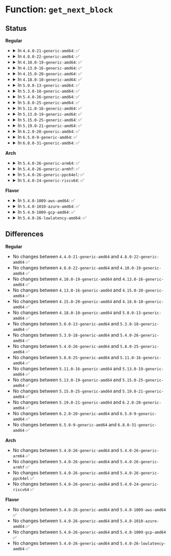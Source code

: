 # Function: <code>get_next_block</code>

## Status
<b>Regular</b>
<ul>
<li>
<details>
<summary>In <code>4.4.0-21-generic-amd64</code>: ✅</summary>

```c
int get_next_block(struct bunzip_data * bd)
```

```json
{
  "name": "get_next_block",
  "collision_type": "Unique Static",
  "inline_type": "No",
  "funcs": [
    {
      "addr": 18446744071595212466,
      "name": "get_next_block",
      "external": false,
      "loc": "lib/decompress_bunzip2.c:155",
      "file": "lib/decompress_bunzip2.c",
      "inline": "seen, unknown",
      "caller_inline": [],
      "caller_func": [
        "lib/decompress_bunzip2.c:bunzip2"
      ]
    }
  ],
  "symbols": [
    {
      "addr": 18446744071595212466,
      "name": "get_next_block",
      "section": ".init.text",
      "bind": "STB_LOCAL",
      "size": 1843
    }
  ]
}
```
</details>
</li>
<li>
<details>
<summary>In <code>4.8.0-22-generic-amd64</code>: ✅</summary>

```c
int get_next_block(struct bunzip_data * bd)
```

```json
{
  "name": "get_next_block",
  "collision_type": "Unique Static",
  "inline_type": "No",
  "funcs": [
    {
      "addr": 18446744071595389453,
      "name": "get_next_block",
      "external": false,
      "loc": "lib/decompress_bunzip2.c:155",
      "file": "lib/decompress_bunzip2.c",
      "inline": "seen, unknown",
      "caller_inline": [],
      "caller_func": [
        "lib/decompress_bunzip2.c:bunzip2"
      ]
    }
  ],
  "symbols": [
    {
      "addr": 18446744071595389453,
      "name": "get_next_block",
      "section": ".init.text",
      "bind": "STB_LOCAL",
      "size": 1881
    }
  ]
}
```
</details>
</li>
<li>
<details>
<summary>In <code>4.10.0-19-generic-amd64</code>: ✅</summary>

```c
int get_next_block(struct bunzip_data * bd)
```

```json
{
  "name": "get_next_block",
  "collision_type": "Unique Static",
  "inline_type": "No",
  "funcs": [
    {
      "addr": 18446744071595639142,
      "name": "get_next_block",
      "external": false,
      "loc": "lib/decompress_bunzip2.c:155",
      "file": "lib/decompress_bunzip2.c",
      "inline": "seen, unknown",
      "caller_inline": [],
      "caller_func": [
        "lib/decompress_bunzip2.c:bunzip2"
      ]
    }
  ],
  "symbols": [
    {
      "addr": 18446744071595639142,
      "name": "get_next_block",
      "section": ".init.text",
      "bind": "STB_LOCAL",
      "size": 1881
    }
  ]
}
```
</details>
</li>
<li>
<details>
<summary>In <code>4.13.0-16-generic-amd64</code>: ✅</summary>

```c
int get_next_block(struct bunzip_data * bd)
```

```json
{
  "name": "get_next_block",
  "collision_type": "Unique Static",
  "inline_type": "No",
  "funcs": [
    {
      "addr": 18446744071596733171,
      "name": "get_next_block",
      "external": false,
      "loc": "lib/decompress_bunzip2.c:155",
      "file": "lib/decompress_bunzip2.c",
      "inline": "seen, unknown",
      "caller_inline": [],
      "caller_func": [
        "lib/decompress_bunzip2.c:bunzip2"
      ]
    }
  ],
  "symbols": [
    {
      "addr": 18446744071596733171,
      "name": "get_next_block",
      "section": ".init.text",
      "bind": "STB_LOCAL",
      "size": 1806
    }
  ]
}
```
</details>
</li>
<li>
<details>
<summary>In <code>4.15.0-20-generic-amd64</code>: ✅</summary>

```c
int get_next_block(struct bunzip_data * bd)
```

```json
{
  "name": "get_next_block",
  "collision_type": "Unique Static",
  "inline_type": "No",
  "funcs": [
    {
      "addr": 18446744071603066599,
      "name": "get_next_block",
      "external": false,
      "loc": "lib/decompress_bunzip2.c:155",
      "file": "lib/decompress_bunzip2.c",
      "inline": "seen, unknown",
      "caller_inline": [],
      "caller_func": [
        "lib/decompress_bunzip2.c:bunzip2"
      ]
    }
  ],
  "symbols": [
    {
      "addr": 18446744071603066599,
      "name": "get_next_block",
      "section": ".init.text",
      "bind": "STB_LOCAL",
      "size": 1806
    }
  ]
}
```
</details>
</li>
<li>
<details>
<summary>In <code>4.18.0-10-generic-amd64</code>: ✅</summary>

```c
int get_next_block(struct bunzip_data * bd)
```

```json
{
  "name": "get_next_block",
  "collision_type": "Unique Static",
  "inline_type": "No",
  "funcs": [
    {
      "addr": 18446744071603240612,
      "name": "get_next_block",
      "external": false,
      "loc": "lib/decompress_bunzip2.c:155",
      "file": "lib/decompress_bunzip2.c",
      "inline": "seen, unknown",
      "caller_inline": [],
      "caller_func": [
        "lib/decompress_bunzip2.c:bunzip2"
      ]
    }
  ],
  "symbols": [
    {
      "addr": 18446744071603240612,
      "name": "get_next_block",
      "section": ".init.text",
      "bind": "STB_LOCAL",
      "size": 1888
    }
  ]
}
```
</details>
</li>
<li>
<details>
<summary>In <code>5.0.0-13-generic-amd64</code>: ✅</summary>

```c
int get_next_block(struct bunzip_data * bd)
```

```json
{
  "name": "get_next_block",
  "collision_type": "Unique Static",
  "inline_type": "No",
  "funcs": [
    {
      "addr": 18446744071605051845,
      "name": "get_next_block",
      "external": false,
      "loc": "lib/decompress_bunzip2.c:156",
      "file": "lib/decompress_bunzip2.c",
      "inline": "seen, unknown",
      "caller_inline": [],
      "caller_func": [
        "lib/decompress_bunzip2.c:bunzip2"
      ]
    }
  ],
  "symbols": [
    {
      "addr": 18446744071605051845,
      "name": "get_next_block",
      "section": ".init.text",
      "bind": "STB_LOCAL",
      "size": 1888
    }
  ]
}
```
</details>
</li>
<li>
<details>
<summary>In <code>5.3.0-18-generic-amd64</code>: ✅</summary>

```c
int get_next_block(struct bunzip_data * bd)
```

```json
{
  "name": "get_next_block",
  "collision_type": "Unique Static",
  "inline_type": "No",
  "funcs": [
    {
      "addr": 18446744071605169699,
      "name": "get_next_block",
      "external": false,
      "loc": "lib/decompress_bunzip2.c:156",
      "file": "lib/decompress_bunzip2.c",
      "inline": "seen, unknown",
      "caller_inline": [],
      "caller_func": [
        "lib/decompress_bunzip2.c:bunzip2"
      ]
    }
  ],
  "symbols": [
    {
      "addr": 18446744071605169699,
      "name": "get_next_block",
      "section": ".init.text",
      "bind": "STB_LOCAL",
      "size": 1869
    }
  ]
}
```
</details>
</li>
<li>
<details>
<summary>In <code>5.4.0-26-generic-amd64</code>: ✅</summary>

```c
int get_next_block(struct bunzip_data * bd)
```

```json
{
  "name": "get_next_block",
  "collision_type": "Unique Static",
  "inline_type": "No",
  "funcs": [
    {
      "addr": 18446744071605210258,
      "name": "get_next_block",
      "external": false,
      "loc": "lib/decompress_bunzip2.c:156",
      "file": "lib/decompress_bunzip2.c",
      "inline": "seen, unknown",
      "caller_inline": [],
      "caller_func": [
        "lib/decompress_bunzip2.c:bunzip2"
      ]
    }
  ],
  "symbols": [
    {
      "addr": 18446744071605210258,
      "name": "get_next_block",
      "section": ".init.text",
      "bind": "STB_LOCAL",
      "size": 1910
    }
  ]
}
```
</details>
</li>
<li>
<details>
<summary>In <code>5.8.0-25-generic-amd64</code>: ✅</summary>

```c
int get_next_block(struct bunzip_data * bd)
```

```json
{
  "name": "get_next_block",
  "collision_type": "Unique Static",
  "inline_type": "No",
  "funcs": [
    {
      "addr": 18446744071609297570,
      "name": "get_next_block",
      "external": false,
      "loc": "lib/decompress_bunzip2.c:156",
      "file": "lib/decompress_bunzip2.c",
      "inline": "seen, unknown",
      "caller_inline": [],
      "caller_func": [
        "lib/decompress_bunzip2.c:bunzip2"
      ]
    }
  ],
  "symbols": [
    {
      "addr": 18446744071609297570,
      "name": "get_next_block",
      "section": ".init.text",
      "bind": "STB_LOCAL",
      "size": 1933
    }
  ]
}
```
</details>
</li>
<li>
<details>
<summary>In <code>5.11.0-16-generic-amd64</code>: ✅</summary>

```c
int get_next_block(struct bunzip_data * bd)
```

```json
{
  "name": "get_next_block",
  "collision_type": "Unique Static",
  "inline_type": "No",
  "funcs": [
    {
      "addr": 18446744071612366998,
      "name": "get_next_block",
      "external": false,
      "loc": "lib/decompress_bunzip2.c:156",
      "file": "lib/decompress_bunzip2.c",
      "inline": "seen, unknown",
      "caller_inline": [],
      "caller_func": [
        "lib/decompress_bunzip2.c:bunzip2"
      ]
    }
  ],
  "symbols": [
    {
      "addr": 18446744071612366998,
      "name": "get_next_block",
      "section": ".init.text",
      "bind": "STB_LOCAL",
      "size": 1933
    }
  ]
}
```
</details>
</li>
<li>
<details>
<summary>In <code>5.13.0-19-generic-amd64</code>: ✅</summary>

```c
int get_next_block(struct bunzip_data * bd)
```

```json
{
  "name": "get_next_block",
  "collision_type": "Unique Static",
  "inline_type": "No",
  "funcs": [
    {
      "addr": 18446744071614508302,
      "name": "get_next_block",
      "external": false,
      "loc": "lib/decompress_bunzip2.c:156",
      "file": "lib/decompress_bunzip2.c",
      "inline": "seen, unknown",
      "caller_inline": [],
      "caller_func": [
        "lib/decompress_bunzip2.c:bunzip2"
      ]
    }
  ],
  "symbols": [
    {
      "addr": 18446744071614508302,
      "name": "get_next_block",
      "section": ".init.text",
      "bind": "STB_LOCAL",
      "size": 1928
    }
  ]
}
```
</details>
</li>
<li>
<details>
<summary>In <code>5.15.0-25-generic-amd64</code>: ✅</summary>

```c
int get_next_block(struct bunzip_data * bd)
```

```json
{
  "name": "get_next_block",
  "collision_type": "Unique Static",
  "inline_type": "No",
  "funcs": [
    {
      "addr": 18446744071615456654,
      "name": "get_next_block",
      "external": false,
      "loc": "lib/decompress_bunzip2.c:156",
      "file": "lib/decompress_bunzip2.c",
      "inline": "seen, unknown",
      "caller_inline": [],
      "caller_func": [
        "lib/decompress_bunzip2.c:bunzip2"
      ]
    }
  ],
  "symbols": [
    {
      "addr": 18446744071615456654,
      "name": "get_next_block",
      "section": ".init.text",
      "bind": "STB_LOCAL",
      "size": 2803
    }
  ]
}
```
</details>
</li>
<li>
<details>
<summary>In <code>5.19.0-21-generic-amd64</code>: ✅</summary>

```c
int get_next_block(struct bunzip_data * bd)
```

```json
{
  "name": "get_next_block",
  "collision_type": "Unique Static",
  "inline_type": "No",
  "funcs": [
    {
      "addr": 18446744071617257207,
      "name": "get_next_block",
      "external": false,
      "loc": "lib/decompress_bunzip2.c:156",
      "file": "lib/decompress_bunzip2.c",
      "inline": "seen, unknown",
      "caller_inline": [],
      "caller_func": [
        "lib/decompress_bunzip2.c:bunzip2"
      ]
    }
  ],
  "symbols": [
    {
      "addr": 18446744071617257207,
      "name": "get_next_block",
      "section": ".init.text",
      "bind": "STB_LOCAL",
      "size": 2880
    }
  ]
}
```
</details>
</li>
<li>
<details>
<summary>In <code>6.2.0-20-generic-amd64</code>: ✅</summary>

```c
int get_next_block(struct bunzip_data * bd)
```

```json
{
  "name": "get_next_block",
  "collision_type": "Unique Static",
  "inline_type": "No",
  "funcs": [
    {
      "addr": 18446744071628226416,
      "name": "get_next_block",
      "external": false,
      "loc": "lib/decompress_bunzip2.c:156",
      "file": "lib/decompress_bunzip2.c",
      "inline": "seen, unknown",
      "caller_inline": [],
      "caller_func": [
        "lib/decompress_bunzip2.c:bunzip2"
      ]
    }
  ],
  "symbols": [
    {
      "addr": 18446744071628226416,
      "name": "get_next_block",
      "section": ".init.text",
      "bind": "STB_LOCAL",
      "size": 3798
    }
  ]
}
```
</details>
</li>
<li>
<details>
<summary>In <code>6.5.0-9-generic-amd64</code>: ✅</summary>

```c
int get_next_block(struct bunzip_data * bd)
```

```json
{
  "name": "get_next_block",
  "collision_type": "Unique Static",
  "inline_type": "No",
  "funcs": [
    {
      "addr": 18446744071619995552,
      "name": "get_next_block",
      "external": false,
      "loc": "lib/decompress_bunzip2.c:156",
      "file": "lib/decompress_bunzip2.c",
      "inline": "seen, unknown",
      "caller_inline": [],
      "caller_func": [
        "lib/decompress_bunzip2.c:bunzip2"
      ]
    }
  ],
  "symbols": [
    {
      "addr": 18446744071619995552,
      "name": "get_next_block",
      "section": ".init.text",
      "bind": "STB_LOCAL",
      "size": 3937
    }
  ]
}
```
</details>
</li>
<li>
<details>
<summary>In <code>6.8.0-31-generic-amd64</code>: ✅</summary>

```c
int get_next_block(struct bunzip_data * bd)
```

```json
{
  "name": "get_next_block",
  "collision_type": "Unique Static",
  "inline_type": "No",
  "funcs": [
    {
      "addr": 18446744071622308288,
      "name": "get_next_block",
      "external": false,
      "loc": "lib/decompress_bunzip2.c:156",
      "file": "lib/decompress_bunzip2.c",
      "inline": "seen, unknown",
      "caller_inline": [],
      "caller_func": [
        "lib/decompress_bunzip2.c:bunzip2"
      ]
    }
  ],
  "symbols": [
    {
      "addr": 18446744071622308288,
      "name": "get_next_block",
      "section": ".init.text",
      "bind": "STB_LOCAL",
      "size": 3937
    }
  ]
}
```
</details>
</li>
</ul>
<b>Arch</b>
<ul>
<li>
<details>
<summary>In <code>5.4.0-26-generic-arm64</code>: ✅</summary>

```c
int get_next_block(struct bunzip_data * bd)
```

```json
{
  "name": "get_next_block",
  "collision_type": "Unique Static",
  "inline_type": "No",
  "funcs": [
    {
      "addr": 18446603336511348336,
      "name": "get_next_block",
      "external": false,
      "loc": "lib/decompress_bunzip2.c:156",
      "file": "lib/decompress_bunzip2.c",
      "inline": "seen, unknown",
      "caller_inline": [],
      "caller_func": [
        "lib/decompress_bunzip2.c:bunzip2"
      ]
    }
  ],
  "symbols": [
    {
      "addr": 18446603336511348336,
      "name": "get_next_block",
      "section": ".init.text",
      "bind": "STB_LOCAL",
      "size": 1868
    }
  ]
}
```
</details>
</li>
<li>
<details>
<summary>In <code>5.4.0-26-generic-armhf</code>: ✅</summary>

```c
int get_next_block(struct bunzip_data * bd)
```

```json
{
  "name": "get_next_block",
  "collision_type": "Unique Static",
  "inline_type": "No",
  "funcs": [
    {
      "addr": 3244012184,
      "name": "get_next_block",
      "external": false,
      "loc": "lib/decompress_bunzip2.c:156",
      "file": "lib/decompress_bunzip2.c",
      "inline": "seen, unknown",
      "caller_inline": [],
      "caller_func": [
        "lib/decompress_bunzip2.c:bunzip2"
      ]
    }
  ],
  "symbols": [
    {
      "addr": 3244012184,
      "name": "get_next_block",
      "section": ".init.text",
      "bind": "STB_LOCAL",
      "size": 2000
    }
  ]
}
```
</details>
</li>
<li>
<details>
<summary>In <code>5.4.0-26-generic-ppc64el</code>: ✅</summary>

```c
int get_next_block(struct bunzip_data * bd)
```

```json
{
  "name": "get_next_block",
  "collision_type": "Unique Static",
  "inline_type": "No",
  "funcs": [
    {
      "addr": 13835058055302906632,
      "name": "get_next_block",
      "external": false,
      "loc": "lib/decompress_bunzip2.c:156",
      "file": "lib/decompress_bunzip2.c",
      "inline": "seen, unknown",
      "caller_inline": [],
      "caller_func": [
        "lib/decompress_bunzip2.c:bunzip2"
      ]
    }
  ],
  "symbols": [
    {
      "addr": 13835058055302906632,
      "name": "get_next_block",
      "section": ".init.text",
      "bind": "STB_LOCAL",
      "size": 2128
    }
  ]
}
```
</details>
</li>
<li>
<details>
<summary>In <code>5.4.0-24-generic-riscv64</code>: ✅</summary>

```c
int get_next_block(struct bunzip_data * bd)
```

```json
{
  "name": "get_next_block",
  "collision_type": "Unique Static",
  "inline_type": "No",
  "funcs": [
    {
      "addr": 18446743936270879720,
      "name": "get_next_block",
      "external": false,
      "loc": "lib/decompress_bunzip2.c:156",
      "file": "lib/decompress_bunzip2.c",
      "inline": "seen, unknown",
      "caller_inline": [],
      "caller_func": [
        "lib/decompress_bunzip2.c:bunzip2"
      ]
    }
  ],
  "symbols": [
    {
      "addr": 18446743936270879720,
      "name": "get_next_block",
      "section": ".init.text",
      "bind": "STB_LOCAL",
      "size": 1762
    }
  ]
}
```
</details>
</li>
</ul>
<b>Flavor</b>
<ul>
<li>
<details>
<summary>In <code>5.4.0-1009-aws-amd64</code>: ✅</summary>

```c
int get_next_block(struct bunzip_data * bd)
```

```json
{
  "name": "get_next_block",
  "collision_type": "Unique Static",
  "inline_type": "No",
  "funcs": [
    {
      "addr": 18446744071605098902,
      "name": "get_next_block",
      "external": false,
      "loc": "lib/decompress_bunzip2.c:156",
      "file": "lib/decompress_bunzip2.c",
      "inline": "seen, unknown",
      "caller_inline": [],
      "caller_func": [
        "lib/decompress_bunzip2.c:bunzip2"
      ]
    }
  ],
  "symbols": [
    {
      "addr": 18446744071605098902,
      "name": "get_next_block",
      "section": ".init.text",
      "bind": "STB_LOCAL",
      "size": 1910
    }
  ]
}
```
</details>
</li>
<li>
<details>
<summary>In <code>5.4.0-1010-azure-amd64</code>: ✅</summary>

```c
int get_next_block(struct bunzip_data * bd)
```

```json
{
  "name": "get_next_block",
  "collision_type": "Unique Static",
  "inline_type": "No",
  "funcs": [
    {
      "addr": 18446744071605066980,
      "name": "get_next_block",
      "external": false,
      "loc": "lib/decompress_bunzip2.c:156",
      "file": "lib/decompress_bunzip2.c",
      "inline": "seen, unknown",
      "caller_inline": [],
      "caller_func": [
        "lib/decompress_bunzip2.c:bunzip2"
      ]
    }
  ],
  "symbols": [
    {
      "addr": 18446744071605066980,
      "name": "get_next_block",
      "section": ".init.text",
      "bind": "STB_LOCAL",
      "size": 1910
    }
  ]
}
```
</details>
</li>
<li>
<details>
<summary>In <code>5.4.0-1009-gcp-amd64</code>: ✅</summary>

```c
int get_next_block(struct bunzip_data * bd)
```

```json
{
  "name": "get_next_block",
  "collision_type": "Unique Static",
  "inline_type": "No",
  "funcs": [
    {
      "addr": 18446744071605187296,
      "name": "get_next_block",
      "external": false,
      "loc": "lib/decompress_bunzip2.c:156",
      "file": "lib/decompress_bunzip2.c",
      "inline": "seen, unknown",
      "caller_inline": [],
      "caller_func": [
        "lib/decompress_bunzip2.c:bunzip2"
      ]
    }
  ],
  "symbols": [
    {
      "addr": 18446744071605187296,
      "name": "get_next_block",
      "section": ".init.text",
      "bind": "STB_LOCAL",
      "size": 1910
    }
  ]
}
```
</details>
</li>
<li>
<details>
<summary>In <code>5.4.0-26-lowlatency-amd64</code>: ✅</summary>

```c
int get_next_block(struct bunzip_data * bd)
```

```json
{
  "name": "get_next_block",
  "collision_type": "Unique Static",
  "inline_type": "No",
  "funcs": [
    {
      "addr": 18446744071605214468,
      "name": "get_next_block",
      "external": false,
      "loc": "lib/decompress_bunzip2.c:156",
      "file": "lib/decompress_bunzip2.c",
      "inline": "seen, unknown",
      "caller_inline": [],
      "caller_func": [
        "lib/decompress_bunzip2.c:bunzip2"
      ]
    }
  ],
  "symbols": [
    {
      "addr": 18446744071605214468,
      "name": "get_next_block",
      "section": ".init.text",
      "bind": "STB_LOCAL",
      "size": 1910
    }
  ]
}
```
</details>
</li>
</ul>

## Differences
<b>Regular</b>
<ul>
<li>
No changes between <code>4.4.0-21-generic-amd64</code> and <code>4.8.0-22-generic-amd64</code> ✅
</li>
<li>
No changes between <code>4.8.0-22-generic-amd64</code> and <code>4.10.0-19-generic-amd64</code> ✅
</li>
<li>
No changes between <code>4.10.0-19-generic-amd64</code> and <code>4.13.0-16-generic-amd64</code> ✅
</li>
<li>
No changes between <code>4.13.0-16-generic-amd64</code> and <code>4.15.0-20-generic-amd64</code> ✅
</li>
<li>
No changes between <code>4.15.0-20-generic-amd64</code> and <code>4.18.0-10-generic-amd64</code> ✅
</li>
<li>
No changes between <code>4.18.0-10-generic-amd64</code> and <code>5.0.0-13-generic-amd64</code> ✅
</li>
<li>
No changes between <code>5.0.0-13-generic-amd64</code> and <code>5.3.0-18-generic-amd64</code> ✅
</li>
<li>
No changes between <code>5.3.0-18-generic-amd64</code> and <code>5.4.0-26-generic-amd64</code> ✅
</li>
<li>
No changes between <code>5.4.0-26-generic-amd64</code> and <code>5.8.0-25-generic-amd64</code> ✅
</li>
<li>
No changes between <code>5.8.0-25-generic-amd64</code> and <code>5.11.0-16-generic-amd64</code> ✅
</li>
<li>
No changes between <code>5.11.0-16-generic-amd64</code> and <code>5.13.0-19-generic-amd64</code> ✅
</li>
<li>
No changes between <code>5.13.0-19-generic-amd64</code> and <code>5.15.0-25-generic-amd64</code> ✅
</li>
<li>
No changes between <code>5.15.0-25-generic-amd64</code> and <code>5.19.0-21-generic-amd64</code> ✅
</li>
<li>
No changes between <code>5.19.0-21-generic-amd64</code> and <code>6.2.0-20-generic-amd64</code> ✅
</li>
<li>
No changes between <code>6.2.0-20-generic-amd64</code> and <code>6.5.0-9-generic-amd64</code> ✅
</li>
<li>
No changes between <code>6.5.0-9-generic-amd64</code> and <code>6.8.0-31-generic-amd64</code> ✅
</li>
</ul>
<b>Arch</b>
<ul>
<li>
No changes between <code>5.4.0-26-generic-amd64</code> and <code>5.4.0-26-generic-arm64</code> ✅
</li>
<li>
No changes between <code>5.4.0-26-generic-amd64</code> and <code>5.4.0-26-generic-armhf</code> ✅
</li>
<li>
No changes between <code>5.4.0-26-generic-amd64</code> and <code>5.4.0-26-generic-ppc64el</code> ✅
</li>
<li>
No changes between <code>5.4.0-26-generic-amd64</code> and <code>5.4.0-24-generic-riscv64</code> ✅
</li>
</ul>
<b>Flavor</b>
<ul>
<li>
No changes between <code>5.4.0-26-generic-amd64</code> and <code>5.4.0-1009-aws-amd64</code> ✅
</li>
<li>
No changes between <code>5.4.0-26-generic-amd64</code> and <code>5.4.0-1010-azure-amd64</code> ✅
</li>
<li>
No changes between <code>5.4.0-26-generic-amd64</code> and <code>5.4.0-1009-gcp-amd64</code> ✅
</li>
<li>
No changes between <code>5.4.0-26-generic-amd64</code> and <code>5.4.0-26-lowlatency-amd64</code> ✅
</li>
</ul>
